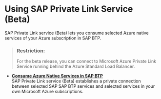 <!-- loio3672119271fe4b319eaf3624870044b0 -->

# Using SAP Private Link Service \(Beta\)

SAP Private Link service \(Beta\) lets you consume selected Azure native services of your Azure subscription in SAP BTP.

> ### Restriction:  
> For the beta release, you can connect to Microsoft Azure Private Link Service running behind the Azure Standard Load Balancer.

-   **[Consume Azure Native Services in SAP BTP](Consume_Azure_Native_Services_in_SAP_BTP_e9cc677.md "SAP Private Link service
                            (Beta) establishes
		a private connection between selected SAP SAP BTP services and selected
		services in your own Microsoft Azure subscriptions.")**  
SAP Private Link service \(Beta\) establishes a private connection between selected SAP SAP BTP services and selected services in your own Microsoft Azure subscriptions.

